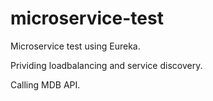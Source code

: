# microservice-test

Microservice test using Eureka. 

Prividing loadbalancing and service discovery.

Calling MDB API.


